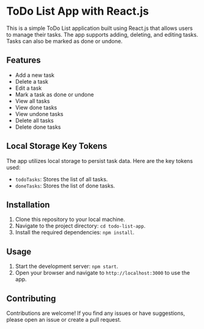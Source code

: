 # ToDo List App with React.js

This is a simple ToDo List application built using React.js that allows users to manage their tasks. The app supports adding, deleting, and editing tasks. Tasks can also be marked as done or undone.

## Features

- Add a new task
- Delete a task
- Edit a task
- Mark a task as done or undone
- View all tasks
- View done tasks
- View undone tasks
- Delete all tasks
- Delete done tasks

## Local Storage Key Tokens

The app utilizes local storage to persist task data. Here are the key tokens used:

- `todoTasks`: Stores the list of all tasks.
- `doneTasks`: Stores the list of done tasks.

## Installation

1. Clone this repository to your local machine.
2. Navigate to the project directory: `cd todo-list-app`.
3. Install the required dependencies: `npm install`.

## Usage

1. Start the development server: `npm start`.
2. Open your browser and navigate to `http://localhost:3000` to use the app.

## Contributing

Contributions are welcome! If you find any issues or have suggestions, please open an issue or create a pull request.

